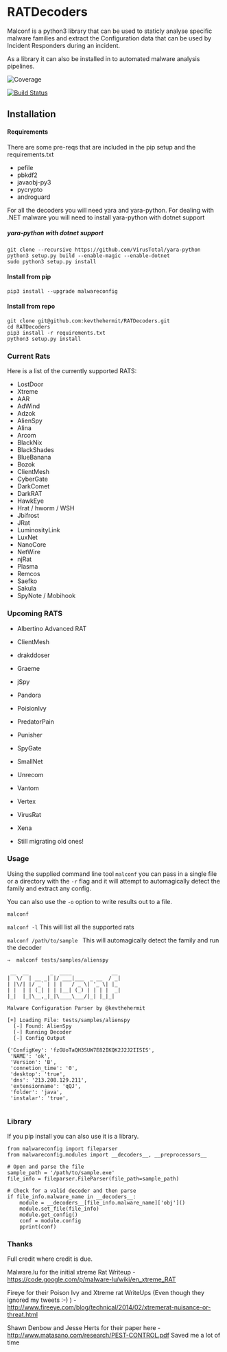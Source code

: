 RATDecoders
===========

Malconf is a python3 library that can be used to staticly analyse specific malware families and extract the Configuration data that can be used by 
Incident Responders during an incident. 

As a library it can also be installed in to automated malware analysis pipelines. 


![Coverage](https://codecov.io/gh/kevthehermit/RATDecoders/branch/master/graph/badge.svg "Coverage")

[![Build Status](https://travis-ci.org/kevthehermit/RATDecoders.svg?branch=master)](https://travis-ci.org/kevthehermit/RATDecoders)


## Installation

#### Requirements

There are some pre-reqs that are included in the pip setup and the requirements.txt

- pefile
- pbkdf2
- javaobj-py3
- pycrypto
- androguard

For all the decoders you will need yara and yara-python. For dealing with .NET malware you will need to install yara-python with dotnet support

##### yara-python with dotnet support

```
git clone --recursive https://github.com/VirusTotal/yara-python
python3 setup.py build --enable-magic --enable-dotnet
sudo python3 setup.py install
```

#### Install from pip

```
pip3 install --upgrade malwareconfig
```

#### Install from repo

```
git clone git@github.com:kevthehermit/RATDecoders.git
cd RATDecoders
pip3 install -r requirements.txt
python3 setup.py install
```

### Current Rats
Here is a list of the currently supported RATS:

  - LostDoor
  - Xtreme
  - AAR
  - AdWind
  - Adzok
  - AlienSpy
  - Alina
  - Arcom
  - BlackNix
  - BlackShades
  - BlueBanana
  - Bozok
  - ClientMesh
  - CyberGate
  - DarkComet
  - DarkRAT
  - HawkEye
  - Hrat / hworm / WSH
  - Jbifrost
  - JRat
  - LuminosityLink
  - LuxNet
  - NanoCore
  - NetWire
  - njRat
  - Plasma
  - Remcos
  - Saefko
  - Sakula
  - SpyNote / Mobihook

### Upcoming RATS
  - Albertino Advanced RAT
  - ClientMesh
  - drakddoser
  - Graeme
  - jSpy
  - Pandora
  - PoisionIvy
  - PredatorPain
  - Punisher
  - SpyGate
  - SmallNet
  - Unrecom
  - Vantom
  - Vertex
  - VirusRat
  - Xena

- Still migrating old ones!

### Usage

Using the supplied command line tool `malconf` you can pass in a single file or a directory with the `-r` flag and it will attempt to automagically detect the family and extract any config. 

You can also use the `-o` option to write results out to a file.


```malconf```

```malconf -l``` This will list all the supported rats

```malconf /path/to/sample ``` This will automagically detect the family and run the decoder

```
⇒  malconf tests/samples/alienspy 

 __  __       _  ____             __ 
|  \/  | __ _| |/ ___|___  _ __  / _|
| |\/| |/ _` | | |   / _ \| '_ \| |_ 
| |  | | (_| | | |__| (_) | | | |  _|
|_|  |_|\__,_|_|\____\___/|_| |_|_| 

Malware Configuration Parser by @kevthehermit

[+] Loading File: tests/samples/alienspy
  [-] Found: AlienSpy
  [-] Running Decoder
  [-] Config Output

{'ConfigKey': 'fzGUoTaQH3SUW7E82IKQK2J2J2IISIS',
 'NAME': 'ok',
 'Version': 'B',
 'connetion_time': '0',
 'desktop': 'true',
 'dns': '213.208.129.211',
 'extensionname': 'qQJ',
 'folder': 'java',
 'instalar': 'true',


```

### Library

If you pip install you can also use it is a library. 

```
from malwareconfig import fileparser
from malwareconfig.modules import __decoders__, __preprocessors__

# Open and parse the file
sample_path = '/path/to/sample.exe'
file_info = fileparser.FileParser(file_path=sample_path)

# Check for a valid decoder and then parse
if file_info.malware_name in __decoders__:
    module = __decoders__[file_info.malware_name]['obj']()
    module.set_file(file_info)
    module.get_config()
    conf = module.config
    pprint(conf)

```


### Thanks

Full credit where credit is due. 

Malware.lu for the initial xtreme Rat Writeup - https://code.google.com/p/malware-lu/wiki/en_xtreme_RAT

Fireye for their Poison Ivy and Xtreme rat WriteUps (Even though they ignored my tweets :-) ) - http://www.fireeye.com/blog/technical/2014/02/xtremerat-nuisance-or-threat.html

Shawn Denbow and Jesse Herts for their paper here - http://www.matasano.com/research/PEST-CONTROL.pdf Saved me a lot of time 


